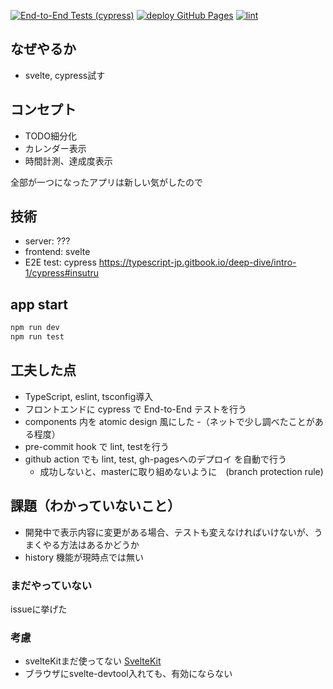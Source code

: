 [![End-to-End Tests (cypress)](https://github.com/masa5555/svelteScheduleApp/actions/workflows/e2e.yml/badge.svg?branch=master)](https://github.com/masa5555/svelteScheduleApp/actions/workflows/e2e.yml)
[![deploy GitHub Pages](https://github.com/masa5555/svelteScheduleApp/actions/workflows/github_pages.yml/badge.svg?branch=master)](https://github.com/masa5555/svelteScheduleApp/actions/workflows/github_pages.yml)
[![lint](https://github.com/masa5555/svelteScheduleApp/actions/workflows/linting.yml/badge.svg?branch=master)](https://github.com/masa5555/svelteScheduleApp/actions/workflows/linting.yml)

## なぜやるか
- svelte, cypress試す 

## コンセプト
- TODO細分化
- カレンダー表示
- 時間計測、達成度表示

全部が一つになったアプリは新しい気がしたので

## 技術
- server: ???
- frontend: svelte
- E2E test: cypress
https://typescript-jp.gitbook.io/deep-dive/intro-1/cypress#insutru

## app start
```sh
npm run dev
npm run test
```

## 工夫した点
- TypeScript, eslint, tsconfig導入
- フロントエンドに cypress で End-to-End テストを行う
- components 内を atomic design 風にした
  -（ネットで少し調べたことがある程度）
- pre-commit hook で lint, testを行う
- github action でも lint, test, gh-pagesへのデプロイ を自動で行う
  - 成功しないと、masterに取り組めないように　(branch protection rule)

## 課題（わかっていないこと）
- 開発中で表示内容に変更がある場合、テストも変えなければいけないが、うまくやる方法はあるかどうか
- history 機能が現時点では無い

### まだやっていない
issueに挙げた

### 考慮
- svelteKitまだ使ってない
[SvelteKit](https://kit.svelte.dev)
- ブラウザにsvelte-devtool入れても、有効にならない

